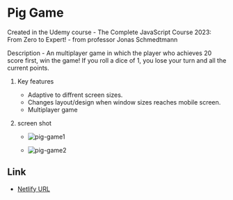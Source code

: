 # Pig Game

Created in the Udemy course - The Complete JavaScript Course 2023: From Zero to Expert! - from professor Jonas Schmedtmann

Description - An multiplayer game in which the player who achieves 20 score first, win the game! If you roll a dice of 1, you lose your turn and all the current points.

1. Key features
   - Adaptive to diffrent screen sizes.
   - Changes layout/design when window sizes reaches mobile screen.
   - Multiplayer game
     

2. screen shot

   - ![pig-game1](https://github.com/harshnaikAI/pig-web-game/assets/124079700/0c2b9d36-9b22-4d54-8f2f-a9be6271b238)

   - ![pig-game2](https://github.com/harshnaikAI/pig-web-game/assets/124079700/57d93164-a06d-4fe8-97c9-c09f215eb416)
     
## Link  

  - [Netlify URL](https://pig-game-harsh.netlify.app/)
